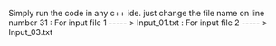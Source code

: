 Simply run the code in any c++ ide.
just change the file name on line number 31 : For input file 1 ----- > Input_01.txt 
                                            : For input file 2 ----- > Input_03.txt
